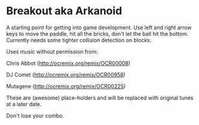# Breakout aka Arkanoid

A starting point for getting into game development.
Use left and right arrow keys to move the paddle, hit all the bricks, don't let the ball hit the bottom.
Currently needs some tighter collision detection on blocks.

Uses music without permission from:

Chris Abbot (http://ocremix.org/remix/OCR00008)

DJ Comet (http://ocremix.org/remix/OCR00958)

Mutagene (http://ocremix.org/remix/OCR00225)

These are (awesome) place-holders and will be replaced with original tunes at a later date.

Don't lose your combo.
